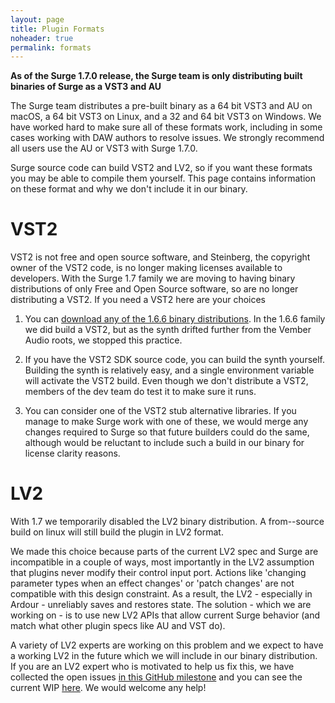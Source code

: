 ```yaml
---
layout: page
title: Plugin Formats
noheader: true
permalink: formats 
---
```


**As of the Surge 1.7.0 release, the Surge team is only distributing built binaries of Surge as a VST3 and AU**

The Surge team distributes a pre-built binary as a 64 bit VST3 and AU on macOS, a 64 bit VST3 on Linux, and a 32 and 64 bit VST3 on Windows. We have
worked hard to make sure all of these formats work, including in some cases working with DAW authors to resolve issues. We strongly
recommend all users use the AU or VST3 with Surge 1.7.0.

Surge source code can build VST2 and LV2, so if you want these formats you may be able to compile them yourself. This page contains information 
on these format and why we don't include it in our binary.

# VST2

VST2 is not free and open source software, and Steinberg, the copyright owner of the VST2 code, is no longer making licenses 
available to developers. With the Surge 1.7 family we are moving to having binary distributions of only Free and Open Source
software, so are no longer distributing a VST2. If you need a VST2 here are your choices

1. You can [download any of the 1.6.6 binary distributions](https://github.com/surge-synthesizer/releases/tags). In the 1.6.6
   family we did build a VST2, but as the synth drifted further from the Vember Audio roots, we stopped this practice.
   
2. If you have the VST2 SDK source code, you can build the synth yourself. Building the synth is relatively easy, and a single
   environment variable will activate the VST2 build. Even though we don't distribute a VST2, members of the dev team do test
   it to make sure it runs.
   
3. You can consider one of the VST2 stub alternative libraries. If you manage to make Surge work with one of these, we would
   merge any changes required to Surge so that future builders could do the same, although would be reluctant to include
   such a build in our binary for license clarity reasons.
   

# LV2

With 1.7 we temporarily disabled the LV2 binary distribution. A from--source build on linux will still build the plugin in LV2 format.

We made this choice because parts of the current LV2 spec and Surge are incompatible in a couple of ways, most importantly in the LV2 assumption
that plugins never modify their control input port. Actions like 'changing parameter types when an effect changes' or 'patch
changes' are not compatible with this design constraint. As a result, the LV2 - especially in Ardour - unreliably saves and
restores state. The solution - which we are working on - is to use new LV2 APIs that allow current Surge behavior (and match what other plugin specs 
like AU and VST do).

A variety of LV2 experts are working on this problem and we expect to have a working LV2 in the future which we will include in
our binary distribution. If you are an LV2 expert who is motivated to help us fix this, we have collected the open issues [in this GitHub 
milestone](https://github.com/surge-synthesizer/surge/issues?q=is%3Aopen+is%3Aissue+milestone%3A1.7.LV2) and you can see
the current WIP [here](https://github.com/surge-synthesizer/surge/pull/1773). We would welcome any help!


